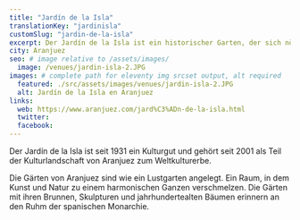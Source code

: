 ```yaml
---
title: "Jardín de la Isla"
translationKey: "jardinisla"
customSlug: "jardin-de-la-isla"
excerpt: Der Jardín de la Isla ist ein historischer Garten, der sich nördlich des Königspalastes von Aranjuez befindet. Es ist eines der Hauptwerke der spanischen Gartenkunst der Renaissance.
city: Aranjuez
seo: # image relative to /assets/images/
  image: /venues/jardin-isla-2.JPG
images: # complete path for eleventy img srcset output, alt required
  featured: ./src/assets/images/venues/jardin-isla-2.JPG
  alt: Jardín de la Isla en Aranjuez
links:
  web: https://www.aranjuez.com/jard%C3%ADn-de-la-isla.html
  twitter:
  facebook:
---
```


Der Jardín de la Isla ist seit 1931 ein Kulturgut und gehört seit 2001 als Teil der Kulturlandschaft von Aranjuez zum Weltkulturerbe.

Die Gärten von Aranjuez sind wie ein Lustgarten angelegt. Ein Raum, in dem Kunst und Natur zu einem harmonischen Ganzen verschmelzen. Die Gärten mit ihren Brunnen, Skulpturen und jahrhundertealten Bäumen erinnern an den Ruhm der spanischen Monarchie.
